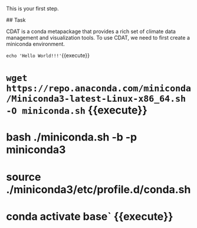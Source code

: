 This is your first step.

## Task

CDAT is a conda metapackage that provides a rich set of climate data management and visualization tools.
To use CDAT, we need to first create a miniconda environment.

`echo 'Hello World!!!'`{{execute}}
# `wget https://repo.anaconda.com/miniconda/Miniconda3-latest-Linux-x86_64.sh -O miniconda.sh` {{execute}}
# bash ./miniconda.sh -b -p miniconda3
# source ./miniconda3/etc/profile.d/conda.sh
# conda activate base` {{execute}}

